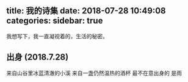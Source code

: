 title: 我的诗集
date: 2018-07-28 10:49:08
categories:
sidebar: true
---

我想写下，我一直凝视着的，生活的秘密。

## 出身 (2018.7.28)

来自山谷里冰蓝清澈的小溪 
来自一盏仍然温热的酒杯
最不在意出身的 是雨 
